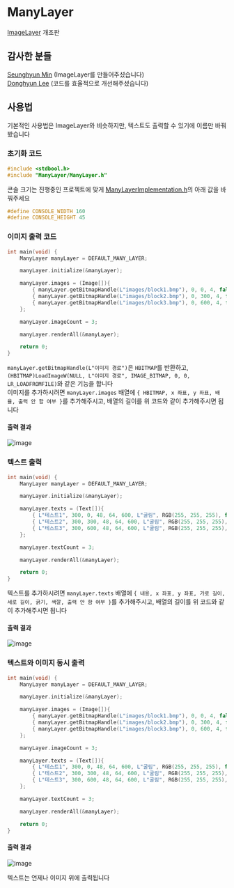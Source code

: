 # ManyLayer
[ImageLayer](https://github.com/MinSeungHyun/CodeTheCompany) 개조판


## 감사한 분들
[Seunghyun Min](https://github.com/MinSeungHyun) (ImageLayer를 만들어주셨습니다)
<br/>
[Donghyun Lee](https://github.com/ldhhello) (코드를 효율적으로 개선해주셨습니다)

## 사용법

기본적인 사용법은 ImageLayer와 비슷하지만, 텍스트도 출력할 수 있기에 이름만 바꿔봤습니다

### 초기화 코드
```c
#include <stdbool.h>
#include "ManyLayer/ManyLayer.h"
```
콘솔 크기는 진행중인 프로젝트에 맞게 [ManyLayerImplementation.h](https://github.com/H2Owater425/manylayer/blob/main/ManyLayer/ManyLayerImplementation.h)의 아래 값을 바꿔주세요
```c
#define CONSOLE_WIDTH 160
#define CONSOLE_HEIGHT 45
```

### 이미지 출력 코드
```c
int main(void) {
	ManyLayer manyLayer = DEFAULT_MANY_LAYER;

	manyLayer.initialize(&manyLayer);

	manyLayer.images = (Image[]){
		{ manyLayer.getBitmapHandle(L"images/block1.bmp"), 0, 0, 4, false },
		{ manyLayer.getBitmapHandle(L"images/block2.bmp"), 0, 300, 4, false },
		{ manyLayer.getBitmapHandle(L"images/block3.bmp"), 0, 600, 4, false },
	};

	manyLayer.imageCount = 3;

	manyLayer.renderAll(&manyLayer);

	return 0;
}
```

`manyLayer.getBitmapHandle(L"이미지 경로")`은 `HBITMAP`를 반환하고, `(HBITMAP)LoadImageW(NULL, L"이미지 경로", IMAGE_BITMAP, 0, 0, LR_LOADFROMFILE)`와 같은 기능을 합니다
<br/>
이미지를 추가하시려면 `manyLayer.images` 배열에 `{ HBITMAP, x 좌표, y 좌표, 배율, 출력 안 함 여부 }`를 추가해주시고, 배열의 길이를 위 코드와 같이 추가해주시면 됩니다

#### 출력 결과
![image](https://user-images.githubusercontent.com/50160366/202993109-0f7c9809-d0c2-48fa-aacb-a11487ce2cd8.png)

### 텍스트 출력
```c
int main(void) {
	ManyLayer manyLayer = DEFAULT_MANY_LAYER;

	manyLayer.initialize(&manyLayer);

	manyLayer.texts = (Text[]){
		{ L"테스트1", 300, 0, 48, 64, 600, L"굴림", RGB(255, 255, 255), false },
		{ L"테스트2", 300, 300, 48, 64, 600, L"굴림", RGB(255, 255, 255), false },
		{ L"테스트3", 300, 600, 48, 64, 600, L"굴림", RGB(255, 255, 255), false },
	};

	manyLayer.textCount = 3;

	manyLayer.renderAll(&manyLayer);

	return 0;
}
```

텍스트를 추가하시려면 `manyLayer.texts` 배열에 `{ 내용, x 좌표, y 좌표, 가로 길이, 세로 길이, 굵기, 색깔, 출력 안 함 여부 }`를 추가해주시고, 배열의 길이를 위 코드와 같이 추가해주시면 됩니다

#### 출력 결과
![image](https://user-images.githubusercontent.com/50160366/202993897-25f7f68d-37fe-4f06-a8c6-99d321f01aca.png)

### 텍스트와 이미지 동시 출력
```c
int main(void) {
	ManyLayer manyLayer = DEFAULT_MANY_LAYER;

	manyLayer.initialize(&manyLayer);

	manyLayer.images = (Image[]){
		{ manyLayer.getBitmapHandle(L"images/block1.bmp"), 0, 0, 4, false },
		{ manyLayer.getBitmapHandle(L"images/block2.bmp"), 0, 300, 4, false },
		{ manyLayer.getBitmapHandle(L"images/block3.bmp"), 0, 600, 4, false },
	};

	manyLayer.imageCount = 3;

	manyLayer.texts = (Text[]){
		{ L"테스트1", 300, 0, 48, 64, 600, L"굴림", RGB(255, 255, 255), false },
		{ L"테스트2", 300, 300, 48, 64, 600, L"굴림", RGB(255, 255, 255), false },
		{ L"테스트3", 300, 600, 48, 64, 600, L"굴림", RGB(255, 255, 255), false },
	};

	manyLayer.textCount = 3;

	manyLayer.renderAll(&manyLayer);

	return 0;
}
```

#### 출력 결과
![image](https://user-images.githubusercontent.com/50160366/202994055-69e0954c-1a07-4720-a75a-55deb7300219.png)

텍스트는 언제나 이미지 위에 출력됩니다
